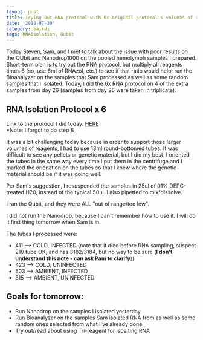 ```yaml
---
layout: post
title: Trying out RNA protocol with 6x original protocol's volumes of reagents
date: '2018-07-30'
category: bairdi
tags: RNAisolation, Qubit
---
```

Today Steven, Sam, and I met to talk about the issue with poor results on the QUbit and Nanodrop1000 on the pooled hemolymph samples I prepared. Short-term plan is to try out the RNA protocol, but multiply all reagents times 6 (so, use 6ml of RNAzol, etc.) to see if that ratio would help; run the Bioanalyzer on the samples that Sam processed as well as some random samples that I isolated. Today, I did the 6x RNA protocol on 4 of the extra samples from day 26 (samples from day 26 were taken in triplicate). 

## RNA Isolation Protocol x 6
Link to the protocol I did today: [HERE](https://github.com/RobertsLab/project-crab/blob/master/protocols/Test-RNA-isolation_6mlRNAzol.md)    
*Note: I forgot to do step 6

It was a bit challenging today because in order to support those larger volumes of reagents, I had to use 13ml round-bottomed tubes. It was difficult to see any pellets or genetic material, but I did my best. I oriented the tubes in the same way every time I put them in the centrifuge and I marked the orienation on the tubes so that I knew where the genetic material should be if it was going well. 

Per Sam's suggestion, I resuspended the samples in 25ul of 01% DEPC-treated H20, instead of the typical 50ul. I also pipetted to mix/dissolve. 

I ran the Qubit, and they were ALL "out of range/too low". 

I did not run the Nanodrop, because I can't remember how to use it. I will do it first thing tomorrow when Sam is in. 

The tubes I processed were:    
- 411 --> COLD, INFECTED (note that it died before RNA sampling, suspect 219 tube OK, and has 3182/3184, but no way to be sure (**I don't understand this note - can ask Pam to clarify**))
- 423 --> COLD, UNINFECTED
- 503 --> AMBIENT, INFECTED
- 515 --> AMBIENT, UNINFECTED

## Goals for tomorrow:
- Run Nanodrop on the samples I isolated yesterday
- Run Bioanalyzer on the samples Sam isolated RNA from as well as some random ones selected from what I've already done
- Try out/read about using Tri-reagent for isoalting RNA
